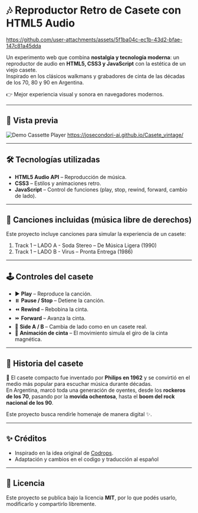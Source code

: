 # 🎶 Reproductor Retro de Casete con HTML5 Audio  


https://github.com/user-attachments/assets/5f1ba04c-ec1b-43d2-bfae-147c81a45dda


Un experimento web que combina **nostalgia y tecnología moderna**: un reproductor de audio en **HTML5, CSS3 y JavaScript** con la estética de un viejo casete.  
Inspirado en los clásicos walkmans y grabadores de cinta de las décadas de los 70, 80 y 90 en Argentina.  

👉 Mejor experiencia visual y sonora en navegadores modernos.  

---

## 📸 Vista previa  
![Demo Cassette Player](./screenshot.png)  https://josecondori-ai.github.io/Casete_vintage/


---

## 🛠️ Tecnologías utilizadas  
- **HTML5 Audio API** – Reproducción de música.  
- **CSS3** – Estilos y animaciones retro.  
- **JavaScript** – Control de funciones (play, stop, rewind, forward, cambio de lado).  

---

## 🎵 Canciones incluidas (música libre de derechos)  
Este proyecto incluye canciones para simular la experiencia de un casete:  

1. Track 1 – LADO A - Soda Stereo – De Música Ligera (1990)
2. Track 1 – LADO B -  Virus – Pronta Entrega (1986) 

---

## 🕹️ Controles del casete  
- ▶️ **Play** – Reproduce la canción.  
- ⏸️ **Pause / Stop** – Detiene la canción.  
- ⏪ **Rewind** – Rebobina la cinta.  
- ⏩ **Forward** – Avanza la cinta.  
- 🔄 **Side A / B** – Cambia de lado como en un casete real.  
- 📼 **Animación de cinta** – El movimiento simula el giro de la cinta magnética.  

---

## 📖 Historia del casete  
📼 El casete compacto fue inventado por **Philips en 1962** y se convirtió en el medio más popular para escuchar música durante décadas.  
En Argentina, marcó toda una generación de oyentes, desde los **rockeros de los 70**, pasando por la **movida ochentosa**, hasta el **boom del rock nacional de los 90**.  

Este proyecto busca rendirle homenaje de manera digital ✨.  

---

## ✨ Créditos  
- Inspirado en la idea original de [Codrops](https://tympanus.net/codrops/).  
- Adaptación y cambios en el codigo  y traducción al español 


---

## 📜 Licencia  
Este proyecto se publica bajo la licencia **MIT**, por lo que podés usarlo, modificarlo y compartirlo libremente.  
